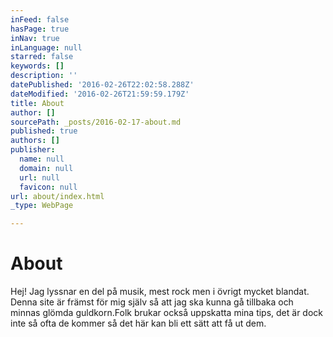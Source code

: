 ```yaml
---
inFeed: false
hasPage: true
inNav: true
inLanguage: null
starred: false
keywords: []
description: ''
datePublished: '2016-02-26T22:02:58.288Z'
dateModified: '2016-02-26T21:59:59.179Z'
title: About
author: []
sourcePath: _posts/2016-02-17-about.md
published: true
authors: []
publisher:
  name: null
  domain: null
  url: null
  favicon: null
url: about/index.html
_type: WebPage

---
```

# About

Hej! Jag lyssnar en del på musik, mest rock men i övrigt mycket blandat. Denna site är främst för mig själv så att jag ska kunna gå tillbaka och minnas glömda guldkorn.Folk brukar också uppskatta mina tips, det är dock inte så ofta de kommer så det här kan bli ett sätt att få ut dem.